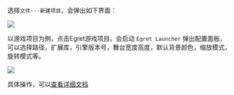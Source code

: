 选择`文件---新建项目`，会弹出如下界面：

![](p1.png)

以游戏项目为例，点击Egret游戏项目。会启动 `Egret Launcher` 弹出配置面板，可以选择路径，扩展库，引擎版本号，舞台宽度高度，默认背景颜色，缩放模式，旋转模式等。

![](./p2.png)


具体操作，可以[查看详细文档](http://developer.egret.com/cn/github/egret-docs/Engine2D/getStarted/helloWorld/index.html)

